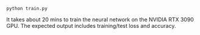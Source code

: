 ```shell
python train.py
```
It takes about 20 mins to train the neural network on the NVIDIA RTX 3090 GPU. The expected output includes training/test loss and accuracy.
